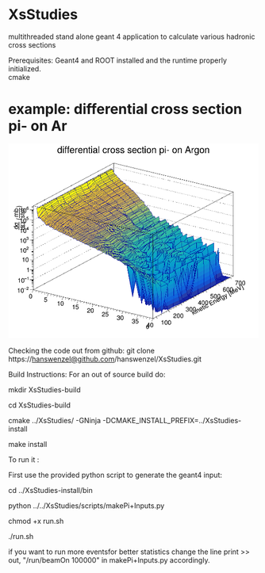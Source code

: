 # XsStudies
multithreaded stand alone geant 4 application to calculate various hadronic cross sections 


Prerequisites: Geant4 and ROOT installed and the runtime properly initialized.  
cmake 
# example: differential cross section pi- on Ar 
![differential cross section](https://github.com/hanswenzel/XsStudies/blob/master/data/G4Elasticpi-onAr3D.png)


Checking the code out from github:
git clone https://hanswenzel@github.com/hanswenzel/XsStudies.git

Build Instructions:
For an out of source build do:

mkdir XsStudies-build

cd XsStudies-build

cmake ../XsStudies/ -GNinja -DCMAKE_INSTALL_PREFIX=../XsStudies-install

make install

To run it :

First use the provided python script to generate the geant4 input:

cd ../XsStudies-install/bin

python ../../XsStudies/scripts/makePi+Inputs.py

chmod +x run.sh

./run.sh

if you want to run more eventsfor better statistics  change the line 
print >> out, "/run/beamOn 100000" 
in makePi+Inputs.py accordingly.


